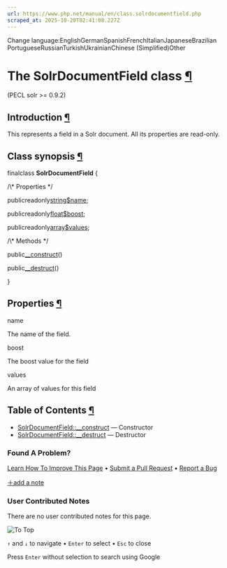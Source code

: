 ```yaml
---
url: https://www.php.net/manual/en/class.solrdocumentfield.php
scraped_at: 2025-10-20T02:41:08.227Z
---
```


Change language:EnglishGermanSpanishFrenchItalianJapaneseBrazilian PortugueseRussianTurkishUkrainianChinese (Simplified)Other

# The SolrDocumentField class [¶](https://www.php.net/manual/en/class.solrdocumentfield.php\#class.solrdocumentfield)

(PECL solr >= 0.9.2)

## Introduction [¶](https://www.php.net/manual/en/class.solrdocumentfield.php\#solrdocumentfield.intro)

This represents a field in a Solr document. All its properties are read-only.


## Class synopsis [¶](https://www.php.net/manual/en/class.solrdocumentfield.php\#solrdocumentfield.synopsis)

finalclass **SolrDocumentField**
{

/\\* Properties \*/

publicreadonly[string](https://www.php.net/manual/en/language.types.string.php)[$name](https://www.php.net/manual/en/class.solrdocumentfield.php#solrdocumentfield.props.name);

publicreadonly[float](https://www.php.net/manual/en/language.types.float.php)[$boost](https://www.php.net/manual/en/class.solrdocumentfield.php#solrdocumentfield.props.boost);

publicreadonly[array](https://www.php.net/manual/en/language.types.array.php)[$values](https://www.php.net/manual/en/class.solrdocumentfield.php#solrdocumentfield.props.values);

/\\* Methods \*/

public[\_\_construct](https://www.php.net/manual/en/solrdocumentfield.construct.php)()

public[\_\_destruct](https://www.php.net/manual/en/solrdocumentfield.destruct.php)()

}

## Properties [¶](https://www.php.net/manual/en/class.solrdocumentfield.php\#solrdocumentfield.props)

name

The name of the field.

boost

The boost value for the field

values

An array of values for this field

## Table of Contents [¶](https://www.php.net/manual/en/class.solrdocumentfield.php\#class.solrdocumentfield)

- [SolrDocumentField::\_\_construct](https://www.php.net/manual/en/solrdocumentfield.construct.php) — Constructor
- [SolrDocumentField::\_\_destruct](https://www.php.net/manual/en/solrdocumentfield.destruct.php) — Destructor

### Found A Problem?

[Learn How To Improve This Page](https://github.com/php/doc-base/blob/master/README.md "This will take you to our contribution guidelines on GitHub")
•
[Submit a Pull Request](https://github.com/php/doc-en/blob/master/reference/solr/solrdocumentfield.xml)
•
[Report a Bug](https://github.com/php/doc-en/issues/new?body=From%20manual%20page:%20https:%2F%2Fphp.net%2Fclass.solrdocumentfield%0A%0A---)

[＋add a note](https://www.php.net/manual/add-note.php?sect=class.solrdocumentfield&repo=en&redirect=https://www.php.net/manual/en/class.solrdocumentfield.php)

### User Contributed Notes

There are no user contributed notes for this page.

![To Top](https://www.php.net/images/to-top@2x.png)

`↑` and `↓` to navigate •
`Enter` to select •
`Esc` to close


Press `Enter` without
selection to search using Google